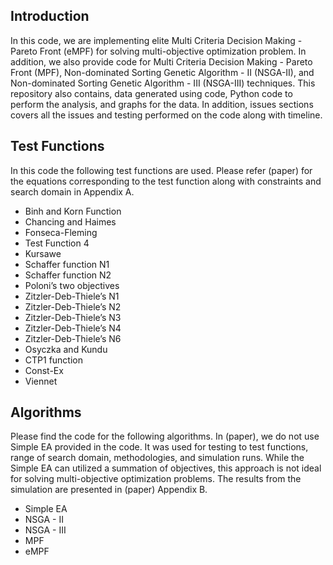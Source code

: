 ## Introduction
In this code, we are implementing elite Multi Criteria Decision Making - Pareto Front (eMPF) for solving multi-objective optimization problem. In addition, we also provide code for Multi Criteria Decision Making - Pareto Front (MPF), Non-dominated Sorting Genetic Algorithm - II (NSGA-II), and Non-dominated Sorting Genetic Algorithm - III (NSGA-III) techniques. This repository also contains, data generated using code, Python code to perform the analysis, and graphs for the data. In addition, issues sections covers all the issues and testing performed on the code along with timeline. 

## Test Functions
In this code the following test functions are used. Please refer (paper) for the equations corresponding to the test function along with constraints and search domain in Appendix A. 
* Binh and Korn Function
* Chancing and Haimes
* Fonseca-Fleming
* Test Function 4
* Kursawe
* Schaffer function N1
* Schaffer function N2
* Poloni’s two objectives
* Zitzler-Deb-Thiele’s N1
* Zitzler-Deb-Thiele’s N2
* Zitzler-Deb-Thiele’s N3
* Zitzler-Deb-Thiele’s N4
* Zitzler-Deb-Thiele’s N6
* Osyczka and Kundu
* CTP1 function
* Const-Ex
* Viennet

## Algorithms 
Please find the code for the following algorithms. In (paper), we do not use Simple EA provided in the code. It was used for testing to test functions, range of search domain, methodologies, and simulation runs. While the Simple EA can utilized a summation of objectives, this approach is not ideal for solving multi-objective optimization problems. The results from the simulation are presented in (paper) Appendix B. 
* Simple EA
* NSGA - II
* NSGA - III
* MPF
* eMPF	




